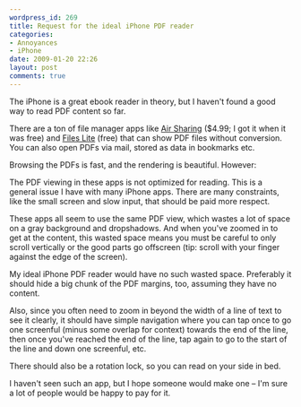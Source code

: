 ```yaml
---
wordpress_id: 269
title: Request for the ideal iPhone PDF reader
categories:
- Annoyances
- iPhone
date: 2009-01-20 22:26
layout: post
comments: true
---
```

The iPhone is a great ebook reader in theory, but I haven't found a good way to read PDF content so far.

<!--more-->

There are a ton of file manager apps like <a href="http://itunes.apple.com/WebObjects/MZStore.woa/wa/viewSoftware?id=289943355&mt=8">Air Sharing</a> ($4.99; I got it when it was free) and <a href="http://itunes.apple.com/WebObjects/MZStore.woa/wa/viewSoftware?id=294150896&mt=8">Files Lite</a> (free) that can show PDF files without conversion. You can also open PDFs via mail, stored as data in bookmarks etc.

Browsing the PDFs is fast, and the rendering is beautiful. However:

The PDF viewing in these apps is not optimized for reading. This is a general issue I have with many iPhone apps. There are many constraints, like the small screen and slow input, that should be paid more respect.

These apps all seem to use the same PDF view, which wastes a lot of space on a gray background and dropshadows. And when you've zoomed in to get at the content, this wasted space means you must be careful to only scroll vertically or the good parts go offscreen (tip: scroll with your finger against the edge of the screen).

My ideal iPhone PDF reader would have no such wasted space. Preferably it should hide a big chunk of the PDF margins, too, assuming they have no content.

Also, since you often need to zoom in beyond the width of a line of text to see it clearly, it should have simple navigation where you can tap once to go one screenful (minus some overlap for context) towards the end of the line, then once you've reached the end of the line, tap again to go to the start of the line and down one screenful, etc.

There should also be a rotation lock, so you can read on your side in bed.

I haven't seen such an app, but I hope someone would make one – I'm sure a lot of people would be happy to pay for it.
